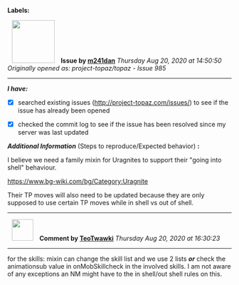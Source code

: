 **Labels:**



<a href="https://github.com/m241dan"><img src="https://avatars3.githubusercontent.com/u/3581401?v=4" width="96" height="96" hspace="10"></img></a> **Issue by [m241dan](https://github.com/m241dan)**
_Thursday Aug 20, 2020 at 14:50:50_
_Originally opened as: project-topaz/topaz - Issue 985_

----

<!-- place 'x' mark between square [] brackets to checkmark box -->
**_I have:_**

- [x] searched existing issues (http://project-topaz.com/issues/) to see if the issue has already been opened
- [x] checked the commit log to see if the issue has been resolved since my server was last updated

**_Additional Information_** (Steps to reproduce/Expected behavior) **:** 

I believe we need a family mixin for Uragnites to support their "going into shell" behaviour.

https://www.bg-wiki.com/bg/Category:Uragnite

Their TP moves will also need to be updated because they are only supposed to use certain TP moves while in shell vs out of shell.



----
<a href="https://github.com/TeoTwawki"><img src="https://avatars0.githubusercontent.com/u/6871475?v=4" width="48" height="48" hspace="10"></img></a> **Comment by [TeoTwawki](https://github.com/TeoTwawki)**
_Thursday Aug 20, 2020 at 16:30:23_

----

for the skills: mixin can change the skill list and we use 2 lists ***or*** check the animationsub value in onMobSkillcheck in the involved skills. I am not aware of any exceptions an NM might have to the in shell/out shell rules on this.
